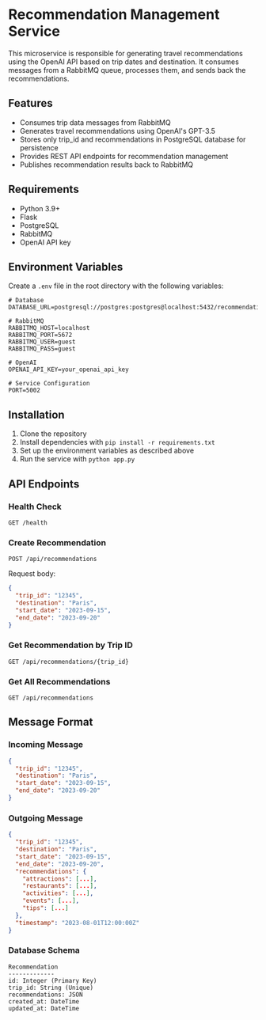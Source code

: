 # Recommendation Management Service

This microservice is responsible for generating travel recommendations using the OpenAI API based on trip dates and destination. It consumes messages from a RabbitMQ queue, processes them, and sends back the recommendations.

## Features

- Consumes trip data messages from RabbitMQ
- Generates travel recommendations using OpenAI's GPT-3.5
- Stores only trip_id and recommendations in PostgreSQL database for persistence
- Provides REST API endpoints for recommendation management
- Publishes recommendation results back to RabbitMQ

## Requirements

- Python 3.9+
- Flask
- PostgreSQL
- RabbitMQ
- OpenAI API key

## Environment Variables

Create a `.env` file in the root directory with the following variables:

```
# Database
DATABASE_URL=postgresql://postgres:postgres@localhost:5432/recommendation_db

# RabbitMQ
RABBITMQ_HOST=localhost
RABBITMQ_PORT=5672
RABBITMQ_USER=guest
RABBITMQ_PASS=guest

# OpenAI
OPENAI_API_KEY=your_openai_api_key

# Service Configuration
PORT=5002
```

## Installation

1. Clone the repository
2. Install dependencies with `pip install -r requirements.txt`
3. Set up the environment variables as described above
4. Run the service with `python app.py`

## API Endpoints

### Health Check
```
GET /health
```

### Create Recommendation
```
POST /api/recommendations
```
Request body:
```json
{
  "trip_id": "12345",
  "destination": "Paris",
  "start_date": "2023-09-15",
  "end_date": "2023-09-20"
}
```

### Get Recommendation by Trip ID
```
GET /api/recommendations/{trip_id}
```

### Get All Recommendations
```
GET /api/recommendations
```

## Message Format

### Incoming Message
```json
{
  "trip_id": "12345",
  "destination": "Paris",
  "start_date": "2023-09-15",
  "end_date": "2023-09-20"
}
```

### Outgoing Message
```json
{
  "trip_id": "12345",
  "destination": "Paris",
  "start_date": "2023-09-15",
  "end_date": "2023-09-20",
  "recommendations": {
    "attractions": [...],
    "restaurants": [...],
    "activities": [...],
    "events": [...],
    "tips": [...]
  },
  "timestamp": "2023-08-01T12:00:00Z"
}
```

### Database Schema

```
Recommendation
-------------
id: Integer (Primary Key)
trip_id: String (Unique)
recommendations: JSON
created_at: DateTime
updated_at: DateTime
```
